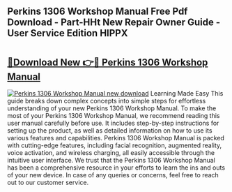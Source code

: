## Perkins 1306 Workshop Manual Free Pdf Download - Part-HHt New Repair Owner Guide - User Service Edition HIPPX

# <h2><a href="http://cf12411.oget.top/?id=Perkins+1306+Workshop+Manual">🔗Download New 👉🔴 Perkins 1306 Workshop Manual</a></h2>

[![Perkins 1306 Workshop Manual new download](https://i.imgur.com/5g1atiW.png)](http://cf12411.oget.top/?id=Perkins+1306+Workshop+Manual)
Learning Made Easy This guide breaks down complex concepts into simple steps for effortless understanding of your new Perkins 1306 Workshop Manual. To make the most of your Perkins 1306 Workshop Manual, we recommend reading this user manual carefully before use. It includes step-by-step instructions for setting up the product, as well as detailed information on how to use its various features and capabilities. Perkins 1306 Workshop Manual is packed with cutting-edge features, including facial recognition, augmented reality, voice activation, and wireless charging, all easily accessible through the intuitive user interface. We trust that the Perkins 1306 Workshop Manual has been a comprehensive resource in your efforts to learn the ins and outs of your new device. In case of any queries or concerns, feel free to reach out to our customer service.
